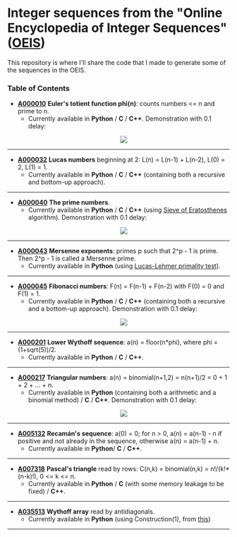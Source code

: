 # Integer sequences from the "Online Encyclopedia of Integer Sequences" ([OEIS](https://oeis.org/))

This repository is where I'll share the code that I made to generate some of the sequences in the OEIS.

### Table of Contents
+ **[A000010](https://oeis.org/A000010)** **Euler's totient function phi(n)**: counts numbers <= n and prime to n.
   - Currently available in **Python** / **C** / **C++**. Demonstration with 0.1 delay:
   <p align="center">
      <img src="https://media.giphy.com/media/LRZWOzi1JKhYd9V4KP/giphy.gif">
   </p>

---

+ **[A000032](https://oeis.org/A000032)** **Lucas numbers** beginning at 2: L(n) = L(n-1) + L(n-2), L(0) = 2, L(1) = 1.
   - Currently available in **Python** / **C** / **C++** (containing both a recursive and bottom-up approach).

---

+ **[A000040](https://oeis.org/A000040)** **The prime numbers**.
   - Currently available in **Python** / **C** / **C++** (using [Sieve of Eratosthenes](https://en.wikipedia.org/wiki/Sieve_of_Eratosthenes) algorithm). Demonstration with 0.1 delay:
   <p align="center">
      <img src="https://media.giphy.com/media/RgzKjn78GsdWGenYt8/giphy.gif">
   </p>

---

+ **[A000043](https://oeis.org/A000043)** **Mersenne exponents**: primes p such that 2^p - 1 is prime. Then 2^p - 1 is called a Mersenne prime.
   - Currently available in **Python** (using [Lucas-Lehmer primality test](https://en.wikipedia.org/wiki/Lucas%E2%80%93Lehmer_primality_test)).

---

+ **[A000045](https://oeis.org/A000045)** **Fibonacci numbers**: F(n) = F(n-1) + F(n-2) with F(0) = 0 and F(1) = 1.
   - Currently available in **Python** / **C** / **C++** (containing both a recursive and a bottom-up approach). Demonstration with 0.1 delay:
   <p align="center">
      <img src="https://media.giphy.com/media/UpDraH9RuxjXyz5qy4/giphy.gif">
   </p>

---

+ **[A000201](https://oeis.org/A000201)** **Lower Wythoff sequence**: a(n) = floor(n*phi), where phi = (1+sqrt(5))/2.
	- Currently available in **Python** / **C** / **C++**.

---

+ **[A000217](https://oeis.org/A000217)** **Triangular numbers**: a(n) = binomial(n+1,2) = n(n+1)/2 = 0 + 1 + 2 + ... + n.
   - Currently available in **Python** (containing both a arithmetic and a binomial method) / **C** / **C++**. Demonstration with 0.1 delay:
   <p align="center">
      <img src="https://media.giphy.com/media/dVbo5vn5ktHLJig3nu/giphy.gif">
   </p>

---

+ **[A005132](https://oeis.org/A005132)** **Recamán's sequence**: a(0) = 0; for n > 0, a(n) = a(n-1) - n if positive and not already in the sequence, otherwise a(n) = a(n-1) + n.
   - Currently available in **Python**/ **C** / **C++**.

---

+ **[A007318](https://oeis.org/A007318)** **Pascal's triangle** read by rows: C(n,k) = binomial(n,k) = n!/(k!*(n-k)!), 0 <= k <= n.
   - Currently available in **Python** / **C** (with some memory leakage to be fixed) / **C++**.

---

+ **[A035513](https://oeis.org/A035513)** **Wythoff array** read by antidiagonals.
   - Currently available in **Python** (using Construction(1), from [this](https://oeis.org/classic.html))

---
